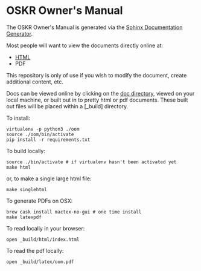 # OSKR Owner's Manual

The OSKR Owner's Manual is generated via the [Sphinx Documentation
Generator](https://www.sphinx-doc.org/en/master/index.html).

Most people will want to view the documents directly online at:

* [HTML](https://oskr.ddl.io/)
* PDF

This repository is only of use if you wish to modify the document,
create additional content, etc.

Docs can be viewed online by clicking on the [doc
directory](./doc), viewed on your local machine, or
built out in to pretty html or pdf documents.  These built out files
will be placed within a [_build] directory.

To install:

    virtualenv -p python3 ./oom
    source ./oom/bin/activate
    pip install -r requirements.txt

To build locally:

    source ./bin/activate # if virtualenv hasn't been activated yet
    make html

or, to make a single large html file:

    make singlehtml

To generate PDFs on OSX:

    brew cask install mactex-no-gui # one time install
    make latexpdf

To read locally in your browser:

    open _build/html/index.html

To read the pdf locally:

    open _build/latex/oom.pdf
